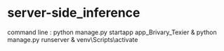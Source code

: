 # server-side_inference

command line :
python manage.py startapp app_Brivary_Texier
&
python manage.py runserver
&
venv\Scripts\activate
